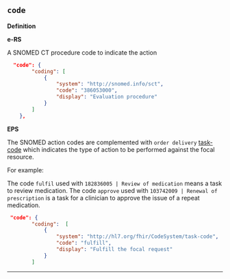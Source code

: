 ## `code`

<b>Definition</b><br>

**e-RS** 

A SNOMED CT procedure code to indicate the action

```json
  "code": {
        "coding": [
            {
                "system": "http://snomed.info/sct",
                "code": "386053000",
                "display": "Evaluation procedure"
            }
        ]
    },
```

**EPS**

The SNOMED action codes are complemented with `order delivery` [task-code](https://www.hl7.org/fhir/valueset-task-code.html) which indicates the type of action to be performed against the focal resource. 

For example:

The code `fulfil` used with `182836005 | Review of medication` means a task to review medication.
The code `approve` used with `103742009 | Renewal of prescription` is a task for a clinician to approve the issue of a repeat medication.

```json
 "code": {
        "coding":  [
            {
                "system": "http://hl7.org/fhir/CodeSystem/task-code",
                "code": "fulfill",
                "display": "Fulfill the focal request"
            }
        ]
 ```

---